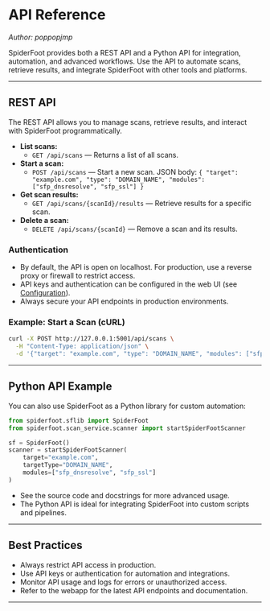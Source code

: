 # API Reference

*Author: poppopjmp*

SpiderFoot provides both a REST API and a Python API for integration, automation, and advanced workflows. Use the API to automate scans, retrieve results, and integrate SpiderFoot with other tools and platforms.

---

## REST API

The REST API allows you to manage scans, retrieve results, and interact with SpiderFoot programmatically.

- **List scans:**
  - `GET /api/scans` — Returns a list of all scans.
- **Start a scan:**
  - `POST /api/scans` — Start a new scan. JSON body: `{ "target": "example.com", "type": "DOMAIN_NAME", "modules": ["sfp_dnsresolve", "sfp_ssl"] }`
- **Get scan results:**
  - `GET /api/scans/{scanId}/results` — Retrieve results for a specific scan.
- **Delete a scan:**
  - `DELETE /api/scans/{scanId}` — Remove a scan and its results.

### Authentication

- By default, the API is open on localhost. For production, use a reverse proxy or firewall to restrict access.
- API keys and authentication can be configured in the web UI (see [Configuration](configuration.md)).
- Always secure your API endpoints in production environments.

### Example: Start a Scan (cURL)

```sh
curl -X POST http://127.0.0.1:5001/api/scans \
  -H "Content-Type: application/json" \
  -d '{"target": "example.com", "type": "DOMAIN_NAME", "modules": ["sfp_dnsresolve", "sfp_ssl"]}'
```

---

## Python API Example

You can also use SpiderFoot as a Python library for custom automation:

```python
from spiderfoot.sflib import SpiderFoot
from spiderfoot.scan_service.scanner import startSpiderFootScanner

sf = SpiderFoot()
scanner = startSpiderFootScanner(
    target="example.com",
    targetType="DOMAIN_NAME",
    modules=["sfp_dnsresolve", "sfp_ssl"]
)
```

- See the source code and docstrings for more advanced usage.
- The Python API is ideal for integrating SpiderFoot into custom scripts and pipelines.

---

## Best Practices

- Always restrict API access in production.
- Use API keys or authentication for automation and integrations.
- Monitor API usage and logs for errors or unauthorized access.
- Refer to the webapp for the latest API endpoints and documentation.

---

